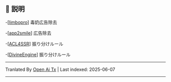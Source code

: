 ## 📃 説明
-[[limbopro](https://github.com/axtyet/Quan-X/tree/main/limbopro)]   毒奶広告除去

-[[app2smile](https://github.com/axtyet/Quan-X/tree/main/app2smile)] 広告除去

-[[ACL4SSR](https://github.com/axtyet/Quan-X/tree/main/ACL4SSR)] 振り分けルール

-[[DivineEngine](https://github.com/axtyet/Quan-X/tree/main/DivineEngine)] 振り分けルール

---

Tranlated By [Open Ai Tx](https://github.com/OpenAiTx/OpenAiTx) | Last indexed: 2025-06-07

---